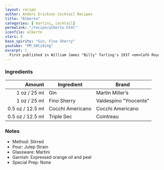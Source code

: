 ```yaml
---
layout: recipe
author: Anders Erickson Cocktail Recipes
title: "Alberto"
categories: [ martini, cocktail]
permalink: "/recipe/alberto.html"
iconfile: alberto
stars: 0
base_spirits: "Gin, Fino Sherry"
youtube: "PM_X8Ci0iXg"
excerpt: |
  First published in William James "Billy" Tarling's 1937 <em>Café Royal Bar Book</em> where the invention of this cocktail is credited to A. J. Smith.
---
```


### Ingredients

| Amount | Ingredient       | Brand                 |
| -----: | ---------------- | --------------------- |
|   1 oz / 25 ml | Gin              | Martin Miller’s       |
|   1 oz / 25 ml | Fino Sherry      | Valdespino "Ynocente" |
| 0.5 oz / 12.5 ml | Cocchi Americano | Cocchi Americano      |
| 0.5 oz / 12.5 ml | Triple Sec       | Cointreau             |

### Notes

- Method: Stirred
- Pour: Julep Strain
- Glassware: Martini
- Garnish: Expressed orange oil and peel
- Special Prep: None

